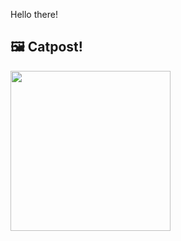 Hello there!



## 🖼️ Catpost!

<sub>
    <img src="https://cdn2.thecatapi.com/images/a7k.jpg" height="256">
</sub>

